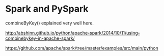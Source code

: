 
# Spark and PySpark

combineByKey() explained very well here.

http://abshinn.github.io/python/apache-spark/2014/10/11/using-combinebykey-in-apache-spark/

https://github.com/apache/spark/tree/master/examples/src/main/python
